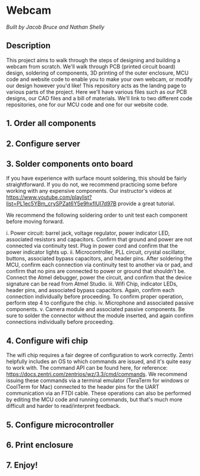 # Webcam

*Built by Jacob Bruce and Nathan Shelly*

## Description

This project aims to walk through the steps of designing and building a webcam from scratch. We'll walk through PCB (printed circuit board) design, soldering of components, 3D printing of the outer enclosure, MCU code and website code to enable you to make your own webcam, or modify our design however you'd like! This repository acts as the landng page to various parts of the project. Here we'll have various files such as our PCB designs, our CAD files and a bill of materials. We'll link to two different code repositories, one for our MCU code and one for our website code.




## 1. Order all components

## 2. Configure server

## 3. Solder components onto board

If you have experience with surface mount soldering, this should be fairly straightforward. If you do not, we recommend practicing some before working with any expensive components. Our instructor's videos at https://www.youtube.com/playlist?list=PL1ec5YBm_crySPZat6Y5e9hxfIUI7d97B provide a great tutorial.

We recommend the following soldering order to unit test each component before moving forward.

i. Power circuit: barrel jack, voltage regulator, power indicator LED, associated resistors and capacitors. Confirm that ground and power are not connected via continuity test. Plug in power cord and confirm that the power indicator lights up.
ii. Microcontroller, PLL circuit, crystal oscillator, buttons, associated bypass capacitors, and header pins. After soldering the MCU, confirm each connection via continuity test to another via or pad, and confirm that no pins are connected to power or ground that shouldn't be. Connect the Atmel debugger, power the circuit, and confirm that the device signature can be read from Atmel Studio.
iii. Wifi Chip, indicator LEDs, header pins, and associated bypass capacitors. Again, confirm each connection individually before proceeding. To confirm proper operation, perform step 4 to configure the chip.
iv. Microphone and associated passive components.
v. Camera module and associated passive components. Be sure to solder the connector without the module inserted, and again confirm connections individually before proceeding.

## 4. Configure wifi chip

The wifi chip requires a fair degree of configuration to work correctly. Zentri helpfully includes an OS to which commands are issued, and it's quite easy to work with. The command API can be found here, for reference: https://docs.zentri.com/zentrios/wz/3.3/cmd/commands. We recommend issuing these commands via a terminal emulator (TeraTerm for windows or CoolTerm for Mac) connected to the header pins for the UART communication via an FTDI cable. These operations can also be performed by editing the MCU code and running commands, but that's much more difficult and harder to read/interpret feedback. 



## 5. Configure microcontroller

## 6. Print enclosure

## 7. Enjoy!
